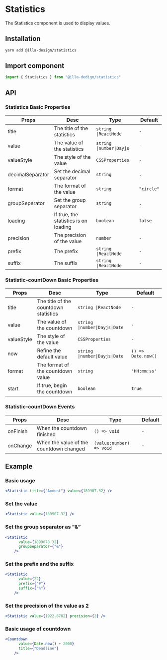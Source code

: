 # Statistics

The Statistics component is used to display values.

## Installation

```bash
yarn add @illa-design/statistics
```

## Import component

```jsx
import { Statistics } from "@illa-dedign/statistics"
```

## API

### Statistics Basic Properties

| Props            | Desc                                  | Type                     | Default    |
| ---------------- | ------------------------------------- | ------------------------ | ---------- |
| title            | The title of the statistics           | `string \|ReactNode`     | `-`        |
| value            | The value of the statistics           | `string \|number\|Dayjs` | `-`        |
| valueStyle       | The style of the value                | `CSSProperties `         | `-`        |
| decimalSeparator | Set the decimal separator             | `string `                | `.`        |
| format           | The format of the value               | `string `                | `"circle"` |
| groupSeperator   | Set the group separator               | `string `                | `,`        |
| loading          | If true, the statistics is on loading | `boolean `               | `false`    |
| precision        | The precision of the value            | `number `                | `-`        |
| prefix           | The prefix                            | `string \|ReactNode`     | `-`        |
| suffix           | The suffix                            | `string \|ReactNode`     | `-`        |

### Statistic-countDown Basic Properties

| Props      | Desc                                  | Type                           | Default            |
| ---------- | ------------------------------------- | ------------------------------ | ------------------ |
| title      | The title of the countdown statistics | `string \|ReactNode`           | `-`                |
| value      | The value of the countdown            | `string \|number\|Dayjs\|Date` | `-`                |
| valueStyle | The style of the value                | `CSSProperties `               | `-`                |
| now        | Refine the default value              | `string \|number\|Dayjs\|Date` | `() => Date.now()` |
| format     | The format of the countdown value     | `string `                      | `'HH:mm:ss'`       |
| start      | If true, begin the countdown          | `boolean `                     | `true`             |



### Statistic-countDown Events

| Props    | Desc                                    | Type                     | Default |
| -------- | --------------------------------------- | ------------------------ | ------- |
| onFinish | When the countdown finished             | `() => void`             | `-`     |
| onChange | When the value of the countdown changed | `(value:number) => void` | `-`     |

## Example

### Basic usage

```jsx
<Statistic title={"Amount"} value={189907.32} />
```

### Set the value

```jsx
<Statistic value={189907.32} />
```

### Set the group separator as "&”

```jsx
<Statistic
      value={1899078.32}
      groupSeparator={"&"}
    />
```

### Set the prefix and the suffix

```jsx
<Statistic
      value={22}
      prefix={"#"}
      suffix={"%"}
    />
```

### Set the precision of the value as 2

```jsx
<Statistic value={1922.6782} precision={2} />
```

### Basic usage of countdown

```jsx
<Countdown
      value={Date.now() + 2000}
      title={"Deadline"}
    />
```


